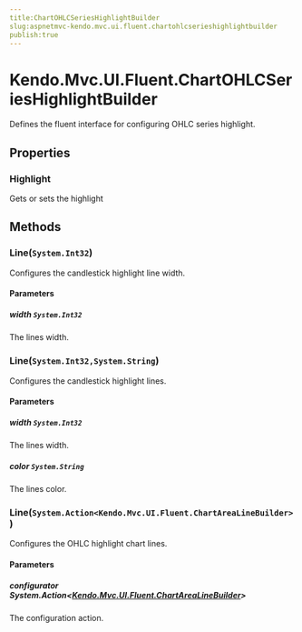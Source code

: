 ```yaml
---
title:ChartOHLCSeriesHighlightBuilder
slug:aspnetmvc-kendo.mvc.ui.fluent.chartohlcserieshighlightbuilder
publish:true
---
```


# Kendo.Mvc.UI.Fluent.ChartOHLCSeriesHighlightBuilder
Defines the fluent interface for configuring OHLC series highlight.


## Properties
### Highlight
Gets or sets the highlight



## Methods

### Line(`System.Int32`)
Configures the candlestick highlight line width.


#### Parameters

##### width `System.Int32`
The lines width.





### Line(`System.Int32,System.String`)
Configures the candlestick highlight lines.


#### Parameters

##### width `System.Int32`
The lines width.

##### color `System.String`
The lines color.





### Line(`System.Action<Kendo.Mvc.UI.Fluent.ChartAreaLineBuilder>`)
Configures the OHLC highlight chart lines.


#### Parameters

##### configurator System.Action<[Kendo.Mvc.UI.Fluent.ChartAreaLineBuilder](/api/wrappers/aspnet-mvc/Kendo.Mvc.UI.Fluent/ChartAreaLineBuilder)>
The configuration action.






